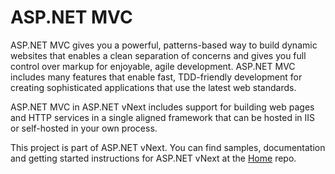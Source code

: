 ASP.NET MVC
===
ASP.NET MVC gives you a powerful, patterns-based way to build dynamic websites that enables a clean separation of concerns and gives you full control over markup for enjoyable, agile development. ASP.NET MVC includes many features that enable fast, TDD-friendly development for creating sophisticated applications that use the latest web standards.

ASP.NET MVC in ASP.NET vNext includes support for building web pages and HTTP services in a single aligned framework that can be hosted in IIS or self-hosted in your own process.

This project is part of ASP.NET vNext. You can find samples, documentation and getting started instructions for ASP.NET vNext at the [Home](https://github.com/aspnet/home) repo.
